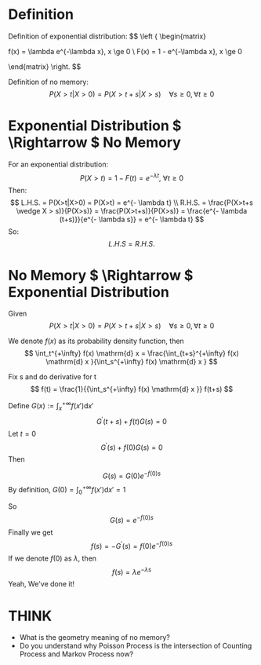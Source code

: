 # Definition

Definition of exponential distribution:
$$
\left \{ \begin{matrix}

f(x) = \lambda e^{-\lambda x}, x \ge 0 \\
F(x) = 1 - e^{-\lambda x}, x \ge 0

\end{matrix} \right.
$$

Definition of no memory:
$$
P(X>t|X>0) = P(X>t+s|X>s) \quad \forall s \ge 0, \forall t \ge 0
$$



# Exponential Distribution $ \Rightarrow  $ No Memory

For an exponential distribution:
$$
P(X>t) = 1 - F(t) = e^{- \lambda t}, \ \forall t \ge 0
$$
Then:
$$
L.H.S. = P(X>t|X>0) = P(X>t) = e^{- \lambda t} \\
R.H.S. = \frac{P(X>t+s \wedge X > s)}{P(X>s)} = \frac{P(X>t+s)}{P(X>s)} = \frac{e^{- \lambda (t+s)}}{e^{- \lambda s}} = e^{- \lambda t}
$$
So:
$$
L.H.S = R.H.S.
$$




# No Memory $ \Rightarrow  $ Exponential Distribution

Given
$$
P(X>t|X>0) = P(X>t+s|X>s) \quad \forall s \ge 0, \forall t \ge 0
$$

We denote $f(x)$ as its probability density function, then
$$
\int_t^{+\infty} f(x) \mathrm{d} x = \frac{\int_{t+s}^{+\infty} f(x) \mathrm{d} x }{\int_s^{+\infty} f(x) \mathrm{d} x }
$$

Fix s and do derivative for t
$$
f(t) = \frac{1}{{\int_s^{+\infty} f(x) \mathrm{d} x }} f(t+s)
$$

Define $G(x) := \int_x^{+\infty} f(x') \mathrm{d} x'$
$$
G^{\prime}(t+s) + f(t)G(s) = 0
$$
Let $t = 0$
$$
G^{\prime}(s) + f(0)G(s) = 0
$$
Then

$$
G(s) = G(0)e^{-f(0)s}
$$
By definition, $G(0) =  \int_0^{+\infty} f(x') \mathrm{d} x' = 1$

So
$$
G(s) = e^{-f(0)s}
$$
Finally we get
$$
f(s) = - G^{\prime}(s) = f(0) e^{-f(0)s}
$$
If we denote $f(0)$ as $\lambda$, then
$$
f(s) = \lambda e^{-\lambda s}
$$
Yeah, We've done it!



# THINK

* What is the geometry meaning of no memory?
* Do you understand why Poisson Process is the intersection of Counting Process and Markov Process now?
